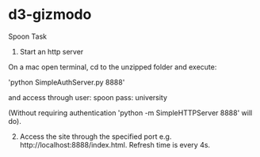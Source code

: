 # d3-gizmodo
Spoon Task

1) Start an http server

On a mac open terminal, cd to the unzipped folder and execute:

'python SimpleAuthServer.py 8888'

and access through 
  user: spoon
  pass: university

(Without requiring authentication 'python -m SimpleHTTPServer 8888' will do).

2) Access the site through the specified port e.g. http://localhost:8888/index.html.  Refresh time is every 4s.
